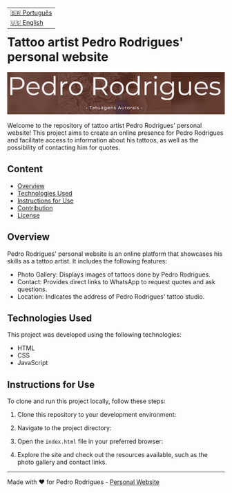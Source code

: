 <table align="right">
  <tr>
    <td>
      <a href="readme-pt.md">🇧🇷 Português</a>
    </td>
  </tr>
  <tr>
    <td>
      <a href="README.md">🇺🇸 English</a>
    </td>
  </tr>
</table>

#  Tattoo artist Pedro Rodrigues' personal website

![Pedro Logo](./img/logoreadm.png)

Welcome to the repository of tattoo artist Pedro Rodrigues' personal website! This project aims to create an online presence for Pedro Rodrigues and facilitate access to information about his tattoos, as well as the possibility of contacting him for quotes.

## Content

- [Overview](#overview)
- [Technologies Used](#technologies-used)
- [Instructions for Use](#instructions-for-use)
- [Contribution](#contribution)
- [License](#license)

## Overview

Pedro Rodrigues' personal website is an online platform that showcases his skills as a tattoo artist. It includes the following features:

- Photo Gallery: Displays images of tattoos done by Pedro Rodrigues.
- Contact: Provides direct links to WhatsApp to request quotes and ask questions.
- Location: Indicates the address of Pedro Rodrigues' tattoo studio.

## Technologies Used

This project was developed using the following technologies:

- HTML
- CSS
- JavaScript

## Instructions for Use

To clone and run this project locally, follow these steps:

1. Clone this repository to your development environment:

2. Navigate to the project directory:

3. Open the `index.html` file in your preferred browser:

4. Explore the site and check out the resources available, such as the photo gallery and contact links.

---

Made with ❤️ for Pedro Rodrigues - [Personal Website](https://pedro-tattoo.vercel.app/)
